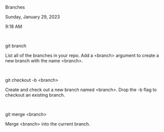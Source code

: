 Branches

Sunday, January 29, 2023

9:18 AM

 

git branch

List all of the branches in your repo. Add a \<branch\> argument to create a new branch with the name \<branch\>.

 

git checkout -b \<branch\>

Create and check out a new branch named \<branch\>. Drop the -b flag to checkout an existing branch.

 

git merge \<branch\>

Merge \<branch\> into the current branch.
